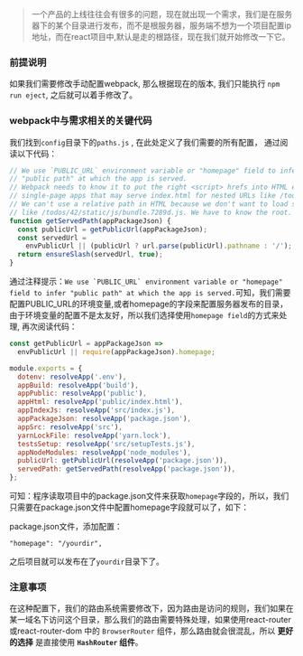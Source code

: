 > 一个产品的上线往往会有很多的问题，现在就出现一个需求，我们是在服务器下的某个目录进行发布，而不是根服务器，服务端不想为一个项目配置ip地址，而在react项目中,默认是走的根路径，现在我们就开始修改一下它。

### 前提说明

如果我们需要修改手动配置webpack, 那么根据现在的版本, 我们只能执行 `npm run eject`, 之后就可以着手修改了。

### webpack中与需求相关的关键代码

我们找到`config`目录下的`paths.js` , 在此处定义了我们需要的所有配置，
通过阅读以下代码：

```javascript
// We use `PUBLIC_URL` environment variable or "homepage" field to infer
// "public path" at which the app is served.
// Webpack needs to know it to put the right <script> hrefs into HTML even in
// single-page apps that may serve index.html for nested URLs like /todos/42.
// We can't use a relative path in HTML because we don't want to load something
// like /todos/42/static/js/bundle.7289d.js. We have to know the root.
function getServedPath(appPackageJson) {
  const publicUrl = getPublicUrl(appPackageJson);
  const servedUrl =
    envPublicUrl || (publicUrl ? url.parse(publicUrl).pathname : '/');
  return ensureSlash(servedUrl, true);
}
```

通过注释提示：```We use `PUBLIC_URL` environment variable or "homepage" field to infer "public path" at which the app is served.```可知，我们需要配置PUBLIC_URL的环境变量,或者homepage的字段来配置服务器发布的目录，由于环境变量的配置不是太友好，所以我们选择使用`homepage field`的方式来处理, 再次阅读代码：

```javascript
const getPublicUrl = appPackageJson =>
  envPublicUrl || require(appPackageJson).homepage;
```

```javascript
module.exports = {
  dotenv: resolveApp('.env'),
  appBuild: resolveApp('build'),
  appPublic: resolveApp('public'),
  appHtml: resolveApp('public/index.html'),
  appIndexJs: resolveApp('src/index.js'),
  appPackageJson: resolveApp('package.json'),
  appSrc: resolveApp('src'),
  yarnLockFile: resolveApp('yarn.lock'),
  testsSetup: resolveApp('src/setupTests.js'),
  appNodeModules: resolveApp('node_modules'),
  publicUrl: getPublicUrl(resolveApp('package.json')),
  servedPath: getServedPath(resolveApp('package.json')),
};

```

可知：程序读取项目中的package.json文件来获取`homepage`字段的，所以，我们只需要在package.json文件中配置homepage字段就可以了，如下：

package.json文件，添加配置：

```
"homepage": "/yourdir",
```

之后项目就可以发布在了`yourdir`目录下了。


### 注意事项

在这种配置下，我们的路由系统需要修改下，因为路由是访问的规则，我们如果在某一域名下访问这个目录，那么我们的路由需要特殊处理，如果使用react-router或react-router-dom 中的 `BrowserRouter` 组件，那么路由就会很混乱，所以 **更好的选择** 是直接使用 **`HashRouter` 组件**。